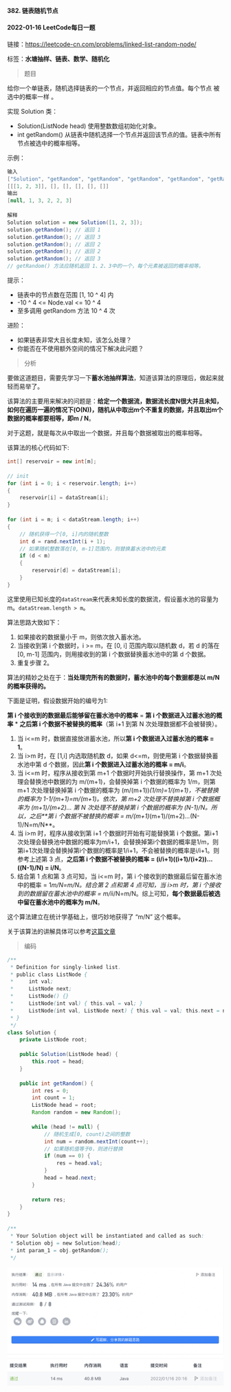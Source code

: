 #### 382. 链表随机节点

#### 2022-01-16 LeetCode每日一题

链接：https://leetcode-cn.com/problems/linked-list-random-node/

标签：**水塘抽样、链表、数学、随机化**

> 题目

给你一个单链表，随机选择链表的一个节点，并返回相应的节点值。每个节点 被选中的概率一样 。

实现 Solution 类：

- Solution(ListNode head) 使用整数数组初始化对象。
- int getRandom() 从链表中随机选择一个节点并返回该节点的值。链表中所有节点被选中的概率相等。


示例：

```java
输入
["Solution", "getRandom", "getRandom", "getRandom", "getRandom", "getRandom"]
[[[1, 2, 3]], [], [], [], [], []]
输出
[null, 1, 3, 2, 2, 3]

解释
Solution solution = new Solution([1, 2, 3]);
solution.getRandom(); // 返回 1
solution.getRandom(); // 返回 3
solution.getRandom(); // 返回 2
solution.getRandom(); // 返回 2
solution.getRandom(); // 返回 3
// getRandom() 方法应随机返回 1、2、3中的一个，每个元素被返回的概率相等。
```


提示：

- 链表中的节点数在范围 [1, 10 ^ 4] 内
- -10 ^ 4 <= Node.val <= 10 ^ 4
- 至多调用 getRandom 方法 10 ^ 4 次


进阶：

- 如果链表非常大且长度未知，该怎么处理？
- 你能否在不使用额外空间的情况下解决此问题？

> 分析

要做这道题目，需要先学习一下**蓄水池抽样算法**，知道该算法的原理后，做起来就轻而易举了。

该算法的主要用来解决的问题是：**给定一个数据流，数据流长度N很大并且未知，如何在遍历一遍的情况下(O(N))，随机从中取出m个不重复的数据，并且取出m个数据的概率都要相等，即m / N**。

对于这题，就是每次从中取出一个数据，并且每个数据被取出的概率相等。

该算法的核心代码如下:

```java
int[] reservoir = new int[m];

// init
for (int i = 0; i < reservoir.length; i++)
{
    reservoir[i] = dataStream[i];
}

for (int i = m; i < dataStream.length; i++)
{
    // 随机获得一个[0, i]内的随机整数
    int d = rand.nextInt(i + 1);
    // 如果随机整数落在[0, m-1]范围内，则替换蓄水池中的元素
    if (d < m)
    {
        reservoir[d] = dataStream[i];
    }
}
```

这里使用已知长度的`dataStream`来代表未知长度的数据流，假设蓄水池的容量为m。`dataStream.length > m`。

算法思路大致如下：

1. 如果接收的数据量小于 m，则依次放入蓄水池。
2. 当接收到第 i 个数据时，i >= m，在 [0, i] 范围内取以随机数 d，若 d 的落在 [0, m-1] 范围内，则用接收到的第 i 个数据替换蓄水池中的第 d 个数据。
3. 重复步骤 2。

算法的精妙之处在于：**当处理完所有的数据时，蓄水池中的每个数据都是以 m/N 的概率获得的。**

下面是证明，假设数据开始的编号为1:

**第 i 个接收到的数据最后能够留在蓄水池中的概率** = **第 i 个数据进入过蓄水池的概率** * **之后第 i 个数据不被替换的概率**（第 i+1 到第 N 次处理数据都不会被替换）。

1. 当 i<=m 时，数据直接放进蓄水池，所以**第 i 个数据进入过蓄水池的概率 = 1**。
2. 当 i>m 时，在 [1,i] 内选取随机数 d，如果 d<=m，则使用第 i 个数据替换蓄水池中第 d 个数据，因此**第 i 个数据进入过蓄水池的概率 = m/i**。
3. 当 i<=m 时，程序从接收到第 m+1 个数据时开始执行替换操作，第 m+1 次处理会替换池中数据的为 m/(m+1)，会替换掉第 i 个数据的概率为 1/m，则第 m+1 次处理替换掉第 i 个数据的概率为 (m/(m+1))*(1/m)=1/(m+1)，不被替换的概率为 1-1/(m+1)=m/(m+1)。依次，第 m+2 次处理不替换掉第 i 个数据概率为 (m+1)/(m+2)… 第 N 次处理不替换掉第 i 个数据的概率为 (N-1)/N。所以，之后**第 i 个数据不被替换的概率 = m/(m+1)*(m+1)/(m+2)*…*(N-1)/N=m/N**。
4. 当 i>m 时，程序从接收到第 i+1 个数据时开始有可能替换第 i 个数据。第i+1次处理会替换池中数据的概率为m/i+1，会替换掉第i个数据的概率是1/m，则第i+1次处理会替换掉第i个数据的概率是1/i+1，不会被替换的概率是i/i+1。则参考上述第 3 点，**之后第 i 个数据不被替换的概率 = (i/i+1)((i+1)/(i+2))...((N-1)/N) = i/N**。
5. 结合第 1 点和第 3 点可知，当 i<=m 时，第 i 个接收到的数据最后留在蓄水池中的概率 = 1*m/N=m/N。结合第 2 点和第 4 点可知，当 i>m 时，第 i 个接收到的数据留在蓄水池中的概率 = m/i*i/N=m/N。综上可知，**每个数据最后被选中留在蓄水池中的概率为 m/N**。

这个算法建立在统计学基础上，很巧妙地获得了 “m/N” 这个概率。

关于该算法的讲解具体可以参考[这篇文章](https://stamwoo.github.io/4125998541/)

> 编码

```java
/**
 * Definition for singly-linked list.
 * public class ListNode {
 *     int val;
 *     ListNode next;
 *     ListNode() {}
 *     ListNode(int val) { this.val = val; }
 *     ListNode(int val, ListNode next) { this.val = val; this.next = next; }
 * }
 */
class Solution {
    private ListNode root;

    public Solution(ListNode head) {
        this.root = head;
    }
    
    public int getRandom() {
        int res = 0;
        int count = 1;
        ListNode head = root;
        Random random = new Random();

        while (head != null) {
            // 随机生成[0, count)之间的整数
            int num = random.nextInt(count++);
            // 如果随机值等于0，则进行替换
            if (num == 0) {
                res = head.val;
            }
            head = head.next;
        }

        return res;
    }
}

/**
 * Your Solution object will be instantiated and called as such:
 * Solution obj = new Solution(head);
 * int param_1 = obj.getRandom();
 */
```

![image-20220116201745398](382.链表随机节点.assets/image-20220116201745398-2335467.png)